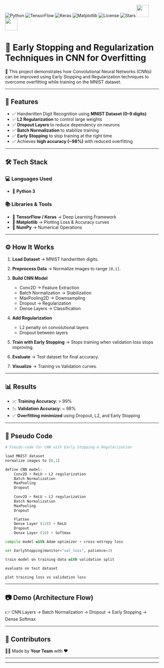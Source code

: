 ![Python](https://img.shields.io/badge/Python-3.8+-blue?logo=python)
![TensorFlow](https://img.shields.io/badge/TensorFlow-2.0+-orange?logo=tensorflow)
![Keras](https://img.shields.io/badge/Keras-DeepLearning-red?logo=keras)
![Matplotlib](https://img.shields.io/badge/Matplotlib-DataViz-yellow?logo=plotly)
![License](https://img.shields.io/badge/License-MIT-green)
![Stars](https://img.shields.io/github/stars/yourusername/yourrepo?style=social)
<img src="https://img.icons8.com/color/48/000000/artificial-intelligence.png" width="40"/>
<img src="https://img.icons8.com/color/48/000000/computer.png" width="40"/>

# 📌 Early Stopping and Regularization Techniques in CNN for Overfitting

🚀 This project demonstrates how Convolutional Neural Networks (CNNs) can be improved using Early Stopping and Regularization techniques to overcome overfitting while training on the MNIST dataset.

---

## 🌟 Features

* ✅ Handwritten Digit Recognition using **MNIST Dataset (0–9 digits)**
* ✅ **L2 Regularization** to control large weights
* ✅ **Dropout Layers** to reduce dependency on neurons
* ✅ **Batch Normalization** to stabilize training
* ✅ **Early Stopping** to stop training at the right time
* ✅ Achieves **high accuracy (\~98%)** with reduced overfitting

---

## 🛠️ Tech Stack

### 💻 Languages Used

* 🐍 **Python 3**

### 📚 Libraries & Tools

* 🔹 **TensorFlow / Keras** → Deep Learning Framework
* 🔹 **Matplotlib** → Plotting Loss & Accuracy curves
* 🔹 **NumPy** → Numerical Operations

---

## ⚙️ How It Works

1. **Load Dataset** → MNIST handwritten digits.
2. **Preprocess Data** → Normalize images to range `[0,1]`.
3. **Build CNN Model**

   * Conv2D → Feature Extraction
   * Batch Normalization → Stabilization
   * MaxPooling2D → Downsampling
   * Dropout → Regularization
   * Dense Layers → Classification
4. **Add Regularization**

   * L2 penalty on convolutional layers
   * Dropout between layers
5. **Train with Early Stopping** → Stops training when validation loss stops improving.
6. **Evaluate** → Test dataset for final accuracy.
7. **Visualize** → Training vs Validation curves.

---

## 📊 Results

* 📈 **Training Accuracy**: > 99%
* 📉 **Validation Accuracy**: \~ 98%
* ✅ **Overfitting minimized** using Dropout, L2, and Early Stopping

---

## 🧩 Pseudo Code

```python
# Pseudo-code for CNN with Early Stopping & Regularization

load MNIST dataset
normalize images to [0,1]

define CNN model:
    Conv2D + ReLU + L2 regularization
    Batch Normalization
    MaxPooling
    Dropout
    
    Conv2D + ReLU + L2 regularization
    Batch Normalization
    MaxPooling
    Dropout

    Flatten
    Dense Layer (128) + ReLU
    Dropout
    Dense Layer (10) + Softmax

compile model with Adam optimizer + cross-entropy loss

set EarlyStopping(monitor="val_loss", patience=3)

train model on training data with validation split

evaluate on test dataset

plot training loss vs validation loss
```

---

## 📷 Demo (Architecture Flow)

👉 CNN Layers → Batch Normalization → Dropout → Early Stopping → Dense Softmax

---

## 🤝 Contributors

👨‍💻 Made by **Your Team** with ❤️

---

---

